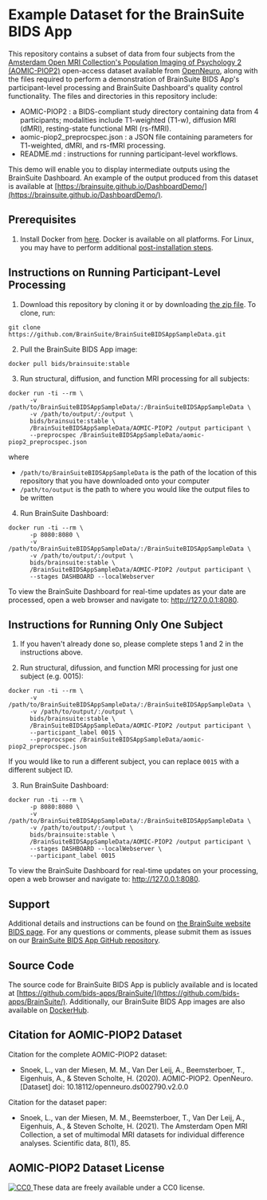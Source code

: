 # Example Dataset for the BrainSuite BIDS App #
This repository contains a subset of data from four subjects from the [Amsterdam Open MRI Collection's Population Imaging of Psychology 2 (AOMIC-PIOP2)](https://openneuro.org/datasets/ds002790/versions/2.0.0) open-access dataset available from [OpenNeuro](openneuro.org), along with the files required to perform a demonstration of BrainSuite BIDS App's participant-level processing and BrainSuite Dashboard's quality control functionality. The files and directories in this repository include:

* AOMIC-PIOP2 : a BIDS-compliant study directory containing data from 4 participants; modalities include T1-weighted (T1-w), diffusion MRI (dMRI), resting-state functional MRI (rs-fMRI).
* aomic-piop2_preprocspec.json : a JSON file containing parameters for T1-weighted, dMRI, and rs-fMRI processing.
* README.md : instructions for running participant-level workflows.

This demo will enable you to display intermediate outputs using the BrainSuite Dashboard. An example of the output produced from this dataset is available at [https://brainsuite.github.io/DashboardDemo/](https://brainsuite.github.io/DashboardDemo/).

## Prerequisites ##
1. Install Docker from [here](https://docs.docker.com/install/). Docker is available on all platforms. For Linux, you may have to perform additional [post-installation steps](https://docs.docker.com/engine/install/linux-postinstall/).

## Instructions on Running Participant-Level Processing ##
1. Download this repository by cloning it or by downloading [the zip file](https://github.com/BrainSuite/BrainSuiteBIDSAppSampleData/archive/refs/heads/master.zip). To clone, run:
```
git clone https://github.com/BrainSuite/BrainSuiteBIDSAppSampleData.git
```

2. Pull the BrainSuite BIDS App image:
```
docker pull bids/brainsuite:stable
```

3. Run structural, diffusion, and function MRI processing for all subjects:
```
docker run -ti --rm \
      -v /path/to/BrainSuiteBIDSAppSampleData/:/BrainSuiteBIDSAppSampleData \
      -v /path/to/output/:/output \
      bids/brainsuite:stable \
      /BrainSuiteBIDSAppSampleData/AOMIC-PIOP2 /output participant \
      --preprocspec /BrainSuiteBIDSAppSampleData/aomic-piop2_preprocspec.json
``` 
where

* `/path/to/BrainSuiteBIDSAppSampleData` is the path of the location of this repository that you have downloaded onto your computer
* `/path/to/output` is the path to where you would like the output files to be written

4. Run BrainSuite Dashboard:
```
docker run -ti --rm \
      -p 8080:8080 \
      -v /path/to/BrainSuiteBIDSAppSampleData/:/BrainSuiteBIDSAppSampleData \
      -v /path/to/output/:/output \
      bids/brainsuite:stable \
      /BrainSuiteBIDSAppSampleData/AOMIC-PIOP2 /output participant \
      --stages DASHBOARD --localWebserver
```
To view the BrainSuite Dashboard for real-time updates as your date are processed, open a web browser and navigate to: http://127.0.0.1:8080.

## Instructions for Running Only One Subject ##
1. If you haven't already done so, please complete steps 1 and 2 in the instructions above.

2. Run structural, difussion, and function MRI processing for just one subject (e.g. 0015):
```
docker run -ti --rm \
      -v /path/to/BrainSuiteBIDSAppSampleData/:/BrainSuiteBIDSAppSampleData \
      -v /path/to/output/:/output \
      bids/brainsuite:stable \
      /BrainSuiteBIDSAppSampleData/AOMIC-PIOP2 /output participant \ 
      --participant_label 0015 \
      --preprocspec /BrainSuiteBIDSAppSampleData/aomic-piop2_preprocspec.json 
``` 
If you would like to run a different subject, you can replace `0015` with a different subject ID.

3. Run BrainSuite Dashboard:
```
docker run -ti --rm \
      -p 8080:8080 \
      -v /path/to/BrainSuiteBIDSAppSampleData/:/BrainSuiteBIDSAppSampleData \
      -v /path/to/output/:/output \
      bids/brainsuite:stable \
      /BrainSuiteBIDSAppSampleData/AOMIC-PIOP2 /output participant \
      --stages DASHBOARD --localWebserver \
      --participant_label 0015 
```
To view the BrainSuite Dashboard for real-time updates on your processing, open a web browser and navigate to: http://127.0.0.1:8080.

## Support ##
Additional details and instructions can be found on [the BrainSuite website BIDS page](https://brainsuite.org/BIDS/paper). For any questions or comments, please submit them as issues on our [BrainSuite BIDS App GitHub repository](https://github.com/bids-apps/BrainSuite).

## Source Code ##
The source code for BrainSuite BIDS App is publicly available and is located at [https://github.com/bids-apps/BrainSuite/](https://github.com/bids-apps/BrainSuite/). Additionally, our BrainSuite BIDS App images are also available on [DockerHub](https://hub.docker.com/r/bids/brainsuite/).

## Citation for AOMIC-PIOP2 Dataset ##
Citation for the complete AOMIC-PIOP2 dataset:
* Snoek, L., van der Miesen, M. M., Van Der Leij, A., Beemsterboer, T., Eigenhuis, A., & Steven Scholte, H. (2020). AOMIC-PIOP2. OpenNeuro. [Dataset] doi: 10.18112/openneuro.ds002790.v2.0.0

Citation for the dataset paper:
* Snoek, L., van der Miesen, M. M., Beemsterboer, T., Van Der Leij, A., Eigenhuis, A., & Steven Scholte, H. (2021). The Amsterdam Open MRI Collection, a set of multimodal MRI datasets for individual difference analyses. Scientific data, 8(1), 85.

## AOMIC-PIOP2 Dataset License ##
[![CC0](https://img.shields.io/badge/License-CC0-green.svg) ](https://creativecommons.org/publicdomain/zero/1.0/) These data are freely available under a CC0 license.
